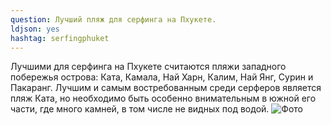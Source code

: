 ```yaml
---
question: Лучший пляж для серфинга на Пхукете.
ldjson: yes
hashtag: serfingphuket
---
```


Лучшими для серфинга на Пхукете считаются пляжи западного побережья острова: Ката, Камала, Най Харн, Калим, Най Янг, Сурин и Пакаранг. Лучшим и самым востребованным среди серферов является пляж Ката, но необходимо быть особенно внимательным в южной его части, где много камней, в том числе не видных под водой.
![Фото](https://phuketfaq.ru/assets/images/serfing.jpeg)
